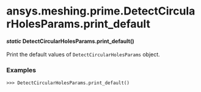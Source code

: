 # ansys.meshing.prime.DetectCircularHolesParams.print_default

<a id="ansys.meshing.prime.DetectCircularHolesParams.print_default"></a>

#### *static* DetectCircularHolesParams.print_default()

Print the default values of `DetectCircularHolesParams` object.

### Examples

```pycon
>>> DetectCircularHolesParams.print_default()
```

<!-- !! processed by numpydoc !! -->
